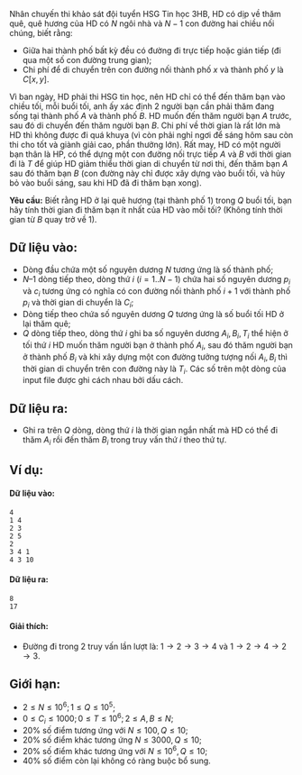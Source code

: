 <!--**<center>NGUỒN: ĐỀ THI THỬ VOI 2015 3HB (Hải phòng - Hải Dương - Hưng Yên - Bắc Giang)</center>**-->

Nhân chuyến thi khảo sát đội tuyển HSG Tin học 3HB, HD có dịp về thăm quê, quê hương của HD có $N$ ngôi nhà và $N -1$ con đường hai chiều nối chúng, biết rằng:
- Giữa hai thành phố bất kỳ đều có đường đi trực tiếp hoặc gián tiếp (đi qua một số con đường trung gian);
- Chi phí để di chuyển trên con đường nối thành phố $x$ và thành phố $y$ là $C[x,y]$.

Vì ban ngày, HD phải thi HSG tin học, nên HD chỉ có thể đến thăm bạn vào chiều tối, mỗi buổi tối, anh ấy xác định $2$ người bạn cần phải thăm đang sống tại thành phố $A$ và thành phố $B$. HD muốn đến thăm người bạn $A$ trước, sau đó di chuyển đến thăm người bạn $B$. Chi phí về thời gian là rất lớn mà HD thì không được đi quá khuya (vì còn phải nghỉ ngơi để sáng hôm sau còn thi cho tốt và giành giải cao, phần thưởng lớn). Rất may, HD có một người bạn thân là HP, có thể dựng một con đường nối trực tiếp $A$ và $B$ với thời gian đi là $T$ để giúp HD giảm thiểu thời gian di chuyển từ nơi thi, đến thăm bạn $A$ sau đó thăm bạn $B$ (con đường này chỉ được xây dựng vào buổi tối, và hủy bỏ vào buổi sáng, sau khi HD đã đi thăm bạn xong).

**Yêu cầu:** Biết rằng HD ở lại quê hương (tại thành phố $1$) trong $Q$ buổi tối, bạn hãy tính thời gian đi thăm bạn ít nhất của HD vào mỗi tối? (Không tính thời gian từ $B$ quay trở về $1$).

## Dữ liệu vào:
- Dòng đầu chứa một số nguyên dương $N$ tương ứng là số thành phố;
- $N – 1$ dòng tiếp theo, dòng thứ $i\ (i=1..N-1)$ chứa hai số nguyên dương $p_i$ và $c_i$ tương ứng có nghĩa có con đường nối thành phố $i+1$ với thành phố $p_i$ và thời gian di chuyển là $C_i$;
- Dòng tiếp theo chứa số nguyên dương $Q$ tương ứng là số buổi tối HD ở lại thăm quê;
- $Q$ dòng tiếp theo, dòng thứ $i$ ghi ba số nguyên dương $A_i,B_i,T_i$ thể hiện ở tối thứ $i$ HD muốn thăm người bạn ở thành phố $A_i$, sau đó thăm người bạn ở thành phố $B_i$ và khi xây dựng một con đường tưởng tượng nối $A_i,B_i$ thì thời gian di chuyển trên con đường này là $T_i$.
Các số trên một dòng của input file được ghi cách nhau bởi dấu cách.

## Dữ liệu ra:
- Ghi ra trên $Q$ dòng, dòng thứ $i$ là thời gian ngắn nhất mà HD có thể đi thăm $A_i$ rồi đến thăm $B_i$ trong truy vấn thứ $i$ theo thứ tự.

## Ví dụ:
#### Dữ liệu vào:
```
4
1 4
2 3
2 5
2
3 4 1
4 3 10
```

#### Dữ liệu ra:
```
8
17
```

#### Giải thích:
- Đường đi trong 2 truy vấn lần lượt là: $1→2→3→4$ và $1→2→4→2→3$.

## Giới hạn:
- $2 ≤N≤10^6; 1≤Q≤10^5$;
- $0≤C_i≤1000; 0≤T≤10^6; 2≤A,B≤N$;
- $20\%$ số điểm tương ứng với $N≤100,Q≤10$;
- $20\%$ số điểm khác tương ứng $N ≤ 3000, Q ≤ 10$;
- $20\%$ số điểm khác tương ứng với $N≤10^6, Q≤10$;
- $40\%$ số điểm còn lại không có ràng buộc bổ sung.